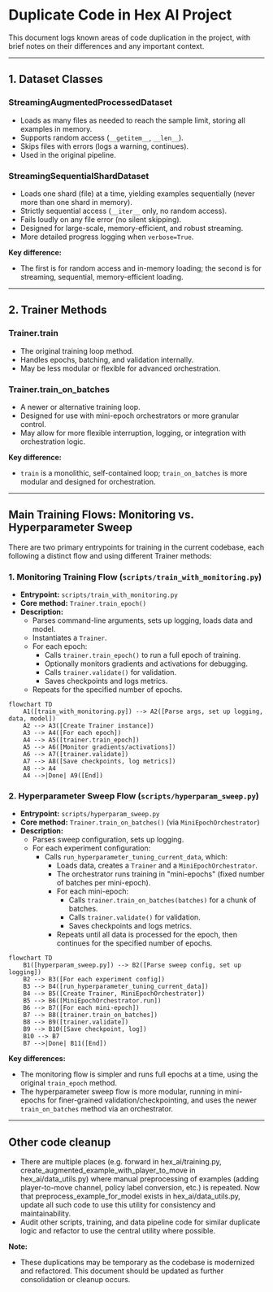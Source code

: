 # Duplicate Code in Hex AI Project

This document logs known areas of code duplication in the project, with brief notes on their differences and any important context.

---

## 1. Dataset Classes

### StreamingAugmentedProcessedDataset
- Loads as many files as needed to reach the sample limit, storing all examples in memory.
- Supports random access (`__getitem__`, `__len__`).
- Skips files with errors (logs a warning, continues).
- Used in the original pipeline.

### StreamingSequentialShardDataset
- Loads one shard (file) at a time, yielding examples sequentially (never more than one shard in memory).
- Strictly sequential access (`__iter__` only, no random access).
- Fails loudly on any file error (no silent skipping).
- Designed for large-scale, memory-efficient, and robust streaming.
- More detailed progress logging when `verbose=True`.

**Key difference:**
- The first is for random access and in-memory loading; the second is for streaming, sequential, memory-efficient loading.

---

## 2. Trainer Methods

### Trainer.train
- The original training loop method.
- Handles epochs, batching, and validation internally.
- May be less modular or flexible for advanced orchestration.

### Trainer.train_on_batches
- A newer or alternative training loop.
- Designed for use with mini-epoch orchestrators or more granular control.
- May allow for more flexible interruption, logging, or integration with orchestration logic.

**Key difference:**
- `train` is a monolithic, self-contained loop; `train_on_batches` is more modular and designed for orchestration.

---

## Main Training Flows: Monitoring vs. Hyperparameter Sweep

There are two primary entrypoints for training in the current codebase, each following a distinct flow and using different Trainer methods:

### 1. Monitoring Training Flow (`scripts/train_with_monitoring.py`)

- **Entrypoint:** `scripts/train_with_monitoring.py`
- **Core method:** `Trainer.train_epoch()`
- **Description:**
  - Parses command-line arguments, sets up logging, loads data and model.
  - Instantiates a `Trainer`.
  - For each epoch:
    - Calls `trainer.train_epoch()` to run a full epoch of training.
    - Optionally monitors gradients and activations for debugging.
    - Calls `trainer.validate()` for validation.
    - Saves checkpoints and logs metrics.
  - Repeats for the specified number of epochs.

```mermaid
flowchart TD
    A1([train_with_monitoring.py]) --> A2([Parse args, set up logging, data, model])
    A2 --> A3([Create Trainer instance])
    A3 --> A4([For each epoch])
    A4 --> A5([trainer.train_epoch])
    A5 --> A6([Monitor gradients/activations])
    A6 --> A7([trainer.validate])
    A7 --> A8([Save checkpoints, log metrics])
    A8 --> A4
    A4 -->|Done| A9([End])
```

### 2. Hyperparameter Sweep Flow (`scripts/hyperparam_sweep.py`)

- **Entrypoint:** `scripts/hyperparam_sweep.py`
- **Core method:** `Trainer.train_on_batches()` (via `MiniEpochOrchestrator`)
- **Description:**
  - Parses sweep configuration, sets up logging.
  - For each experiment configuration:
    - Calls `run_hyperparameter_tuning_current_data`, which:
      - Loads data, creates a `Trainer` and a `MiniEpochOrchestrator`.
      - The orchestrator runs training in "mini-epochs" (fixed number of batches per mini-epoch).
      - For each mini-epoch:
        - Calls `trainer.train_on_batches(batches)` for a chunk of batches.
        - Calls `trainer.validate()` for validation.
        - Saves checkpoints and logs metrics.
      - Repeats until all data is processed for the epoch, then continues for the specified number of epochs.

```mermaid
flowchart TD
    B1([hyperparam_sweep.py]) --> B2([Parse sweep config, set up logging])
    B2 --> B3([For each experiment config])
    B3 --> B4([run_hyperparameter_tuning_current_data])
    B4 --> B5([Create Trainer, MiniEpochOrchestrator])
    B5 --> B6([MiniEpochOrchestrator.run])
    B6 --> B7([For each mini-epoch])
    B7 --> B8([trainer.train_on_batches])
    B8 --> B9([trainer.validate])
    B9 --> B10([Save checkpoint, log])
    B10 --> B7
    B7 -->|Done| B11([End])
```

**Key differences:**
- The monitoring flow is simpler and runs full epochs at a time, using the original `train_epoch` method.
- The hyperparameter sweep flow is more modular, running in mini-epochs for finer-grained validation/checkpointing, and uses the newer `train_on_batches` method via an orchestrator.

---

## Other code cleanup

- There are multiple places (e.g. forward in hex_ai/training.py, create_augmented_example_with_player_to_move in hex_ai/data_utils.py) where manual preprocessing of examples (adding player-to-move channel, policy label conversion, etc.) is repeated. Now that preprocess_example_for_model exists in hex_ai/data_utils.py, update all such code to use this utility for consistency and maintainability.
- Audit other scripts, training, and data pipeline code for similar duplicate logic and refactor to use the central utility where possible.

**Note:**
- These duplications may be temporary as the codebase is modernized and refactored. This document should be updated as further consolidation or cleanup occurs. 